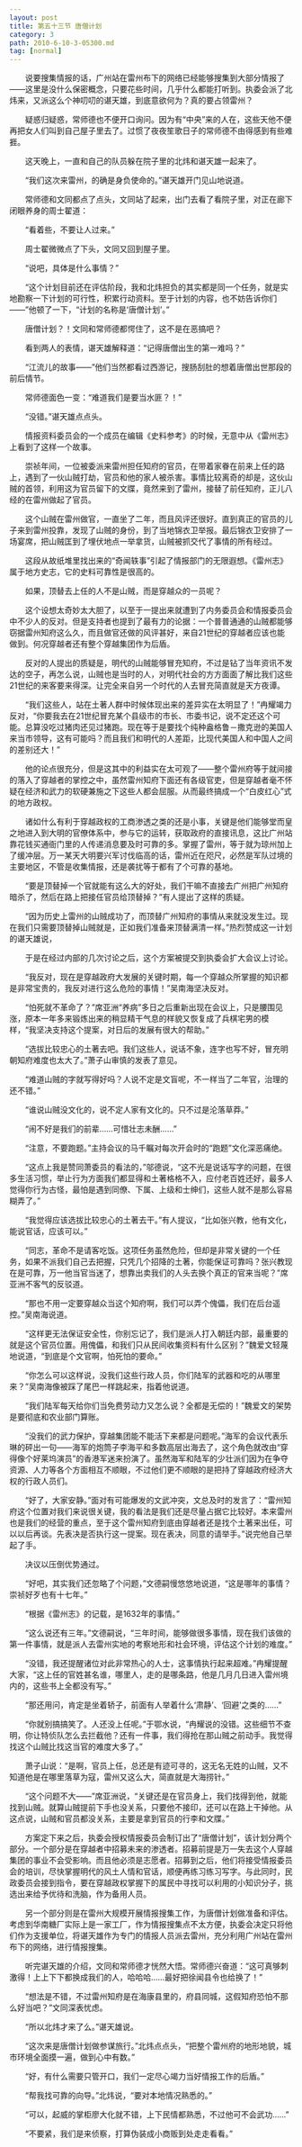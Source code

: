 ```yaml
---
layout: post
title: 第五十三节 唐僧计划
category: 3
path: 2010-6-10-3-05300.md
tag: [normal]
---
```


　　说要搜集情报的话，广州站在雷州布下的网络已经能够搜集到大部分情报了——这里是没什么保密概念，只要花些时间，几乎什么都能打听到。执委会派了北炜来，又派这么个神叨叨的谌天雄，到底意欲何为？真的要占领雷州？

　　疑惑归疑惑，常师德也不便开口询问。因为有“中央”来的人在，这些天他不便再把女人们叫到自己屋子里去了。过惯了夜夜笙歌日子的常师德不由得感到有些难捱。

　　这天晚上，一直和自己的队员躲在院子里的北炜和谌天雄一起来了。

　　“我们这次来雷州，的确是身负使命的。”谌天雄开门见山地说道。

　　常师德和文同都点了点头，文同站了起来，出门去看了看院子里，对正在廊下闭眼养身的周士翟道：

　　“看着些，不要让人过来。”

　　周士翟微微点了下头，文同又回到屋子里。

　　“说吧，具体是什么事情？”

　　“这个计划目前还在评估阶段，我和北炜担负的其实都是同一个任务，就是实地勘察一下计划的可行性，积累行动资料。至于计划的内容，也不妨告诉你们——”他顿了一下，“计划的名称是‘唐僧计划’。”

　　唐僧计划？！文同和常师德都愕住了，这不是在恶搞吧？

　　看到两人的表情，谌天雄解释道：“记得唐僧出生的第一难吗？”

　　“江流儿的故事——”他们当然都看过西游记，搜肠刮肚的想着唐僧出世那段的前后情节。

　　常师德面色一变：“难道我们是要当水匪？！”

　　“没错。”谌天雄点点头。

　　情报资料委员会的一个成员在编辑《史料参考》的时候，无意中从《雷州志》上看到了这样一个故事。

　　崇祯年间，一位被委派来雷州担任知府的官员，在带着家眷在前来上任的路上，遇到了一伙山贼打劫，官员和他的家人被杀害。事情比较离奇的却是，这伙山贼的首领，利用这为官员留下的文牒，竟然来到了雷州，接替了前任知府，正儿八经的在雷州做起了官员。

　　这个山贼在雷州做官，一直坐了二年，而且风评还很好。直到真正的官员的儿子来到雷州投靠，发现了山贼的身份，到了当地锦衣卫举报。最后锦衣卫安排了一场宴席，把山贼匡到了埋伏地点一举拿货，山贼被抓交代了事情的所有经过。

　　这段从故纸堆里找出来的“奇闻轶事”引起了情报部门的无限遐想。《雷州志》属于地方史志，它的史料可靠性是很高的。

　　如果，顶替去上任的人不是山贼，而是穿越众的一员呢？

　　这个设想太奇妙太大胆了，以至于一提出来就遭到了内务委员会和情报委员会中不少人的反对。但是支持者也提到了最有力的论据：一个普普通通的山贼都能够窃据雷州知府这么久，而且做官还做的风评甚好，来自21世纪的穿越者应该也能做到。何况穿越者还有整个穿越集团作为后盾。

　　反对的人提出的质疑是，明代的山贼能够冒充知府，不过是钻了当年资讯不发达的空子，再怎么说，山贼也是当时的人，对明代社会的方方面面了解比我们这些21世纪的来客要来得深。让完全来自另一个时代的人去冒充简直就是天方夜谭。

　　“我们这些人，站在土著人群中时候体现出来的差异实在太明显了！”冉耀竭力反对，“你要我去在21世纪冒充某个县级市的市长、市委书记，说不定还这个可能。总算没吃过猪肉还见过猪跑。现在等于是要找个纯种盎格鲁－撒克逊的美国人来当市领导，这有可能吗？而且我们和明代的人差距，比现代美国人和中国人之间的差别还大！”

　　他的论点很充分，但是这其中的利益实在太可观了——整个雷州府等于就间接的落入了穿越者的掌控之中，虽然雷州知府下面还有各级官吏，但是穿越者毫不怀疑在经济和武力的软硬兼施之下这些人都会屈服。从而最终搞成一个“白皮红心”式的地方政权。

　　诸如什么有利于穿越政权的工商渗透之类的还是小事，关键是他们能够堂而皇之地进入到大明的官僚体系中，参与它的运转，获取政府的直接讯息，这比广州站靠花钱买通衙门里的人传递消息要及时可靠的多。掌握了雷州，等于就为琼州加上了缓冲层。万一某天大明要兴军讨伐临高的话，雷州近在咫尺，必然是军队过境的主要地区，不管是收集情报，还是袭扰等于都有了个可靠的基地。

　　“要是顶替掉一个官就能有这么大的好处，我们干嘛不直接去广州把广州知府暗杀了，然后在路上把接任官员给顶替掉？”有人提出了这样的质疑。

　　“因为历史上雷州的山贼成功了，而顶替广州知府的事情从来就没发生过。现在我们只需要顶替掉山贼就是，正如我们准备来顶替满清一样。”热烈赞成这一计划的谌天雄说，

　　于是在经过内部的几次讨论之后，这个方案被提交到执委会扩大会议上讨论。

　　“我反对，现在是穿越政府大发展的关键时期，每一个穿越众所掌握的知识都是非常宝贵的，我反对进行这么危险的事情！”吴南海坚决反对。

　　“怕死就不革命了？”席亚洲“养病”多日之后重新出现在会议上，只是腰围见涨，原本一年多来锻炼出来的稍显精干气息的样貌又恢复成了兵棋宅男的模样，“我坚决支持这个提案，对日后的发展有很大的帮助。”

　　“选拔比较忠心的土著去吧。我们这些人，说话不象，连字也写不好，冒充明朝知府难度也太大了。”萧子山审慎的发表了意见。

　　“难道山贼的字就写得好吗？人说不定是文盲呢，不一样当了二年官，治理的还不错。”

　　“谁说山贼没文化的，说不定人家有文化的。只不过是沦落草莽。”

　　“闹不好是我们的前辈……可惜壮志未酬……”

　　“注意，不要跑题。”主持会议的马千瞩对每次开会时的“跑题”文化深恶痛绝。

　　“这点上我是赞同萧委员的看法的，”邬德说，“这不光是说话写字的问题，在很多生活习惯，举止行为方面我们都显得和土著格格不入，应付老百姓还好，最多人觉得你行为古怪，最怕是遇到同僚、下属、上级和士绅们，这些人就不是那么容易糊弄了。”

　　“我觉得应该选拔比较忠心的土著去干。”有人提议，“比如张兴教，他有文化，能说官话，应该可以。”

　　“同志，革命不是请客吃饭。这项任务虽然危险，但却是非常关键的一个任务，如果不派我们自己去把握，只凭几个招降的土著，你能保证可靠吗？张兴教现在是可靠，万一他当官当迷了，想靠出卖我们的人头去换个真正的官来当呢？”席亚洲不客气的反驳道。

　　“那也不用一定要穿越众当这个知府啊，我们可以弄个傀儡，我们在后台遥控。”吴南海说道。

　　“这样更无法保证安全性，你别忘记了，我们是派人打入朝廷内部，最重要的就是这个官员位置。用傀儡，和我们只从民间收集资料有什么区别？”魏爱文轻蔑地说道，“到底是个文官啊，怕死怕的要命。”

　　“你怎么可以这样说，没我们这些行政人员，你们陆军的武器和吃的从哪里来？”吴南海像被踩了尾巴一样跳起来，指着他说道。

　　“我们陆军每天给你们当免费劳动力又怎么说？全都是无偿的！”魏爱文的架势是要彻底和农业部门算账。

　　“没我们的武力保护，穿越集团能不能活下来都是问题呢。”海军的会议代表乐琳的砰出一句——海军的炮筒子李海平和多数高层出海去了，这个角色就改由“穿得像个好莱坞演员”的香港军迷来扮演了。虽然海军和陆军的少壮派们因为在争夺资源、人力等各个方面相互不顺眼，不过他们更不顺眼的是把持了穿越政府经济大权的行政人员们。

　　“好了，大家安静。”面对有可能爆发的文武冲突，文总及时的发言了：“雷州知府这个位置对我们来说很关键，我的看法是我们还是尽量占据它比较好。本来雷州也是我们的经营的重点，至于这个雷州知府到底由穿越者还是找个土著来出任，可以以后再谈。先表决是否执行这一提案。现在表决，同意的请举手。”说完他自己举起了手。

　　决议以压倒优势通过。

　　“好吧，其实我们还忽略了个问题，”文德嗣慢悠悠地说道，“这是哪年的事情？崇祯好歹也有十七年。”

　　“根据《雷州志》的记载，是1632年的事情。”

　　“这么说还有三年。”文德嗣说，“三年时间，能够做很多事情，现在我们该做的第一件事情，就是派人去雷州实地的考察地形和社会环境，评估这个计划的难度。”

　　“没错，我还提醒诸位对此非常热心的人士，这事情执行起来超难。”冉耀提醒大家，“这上任的官姓甚名谁，哪里人，走的是哪条路，他是几月几日进入雷州境内的，这些书上全都没有写。”

　　“那还用问，肯定是坐着轿子，前面有人举着什么‘肃静’、‘回避’之类的……”

　　“你就别搞搞笑了。人还没上任呢。”于鄂水说，“冉耀说的没错。这些细节不查明，你让特侦队怎么去拦截他？还有一件事，我们得抢在那山贼之前动手。我觉得找这个山贼比找这当官的难度大多了。”

　　萧子山说：“是啊，官员上任，总还是有迹可寻的，这无名无姓的山贼，又不知道他是在哪里落草为寇，雷州又这么大，简直就是大海捞针。”

　　“这个问题不大——”席亚洲说，“关键还是在官员身上，我们找得到他，就能找到山贼。就算山贼提前下手也没关系，只要他不接印，还可以在路上干掉他。从这点说，山贼和官员都没关系，主要是拿到官员的行李和文牒。”

　　方案定下来之后，执委会授权情报委员会制订出了“唐僧计划”，该计划分两个部分。一个部分是在穿越者中招募未来的渗透者。招募前提是万一失去这个人穿越集团的事业不会受影响。而且他必须是志愿者。招募到之后，他们将接受情报委员会的培训，尽快掌握明代的风土人情和官话，顺便再练习练习写字。与此同时，民政委员会接到指令，要在穿越政权掌握下的属民中寻找可以利用的小知识分子，挑选出来给予优待和洗脑，作为备用人员。

　　另一个部分则是在雷州大规模开展情报搜集工作，为唐僧计划做准备和评估。考虑到华南糖厂实际上是一家工厂，作为情报搜集点不太方便，执委会决定只将他们作为支援单位，将谌天雄作为专门的情报人员派去雷州，充分利用广州站在雷州布下的网络，进行情报搜集。

　　听完谌天雄的介绍，文同和常师德才恍然大悟。常师德兴奋道：“这可真够刺激得！上上下下都换成我们的人，哈哈哈……最好把徐闻县令也给换了！”

　　“想法是不错，不过雷州知府是在海康县里的，府县同城，这假知府恐怕不那么好当吧？”文同深表忧虑。

　　“所以北炜才来了么。”谌天雄说。

　　“这次来是唐僧计划做参谋旅行。”北炜点点头，“把整个雷州府的地形地貌，城市环境全面摸一遍，做到心中有数。”

　　“好，有什么需要只管开口，我们一定尽心竭力当好情报工作的后盾。”

　　“帮我找可靠的向导。”北炜说，“要对本地情况熟悉的。”

　　“可以，起威的掌柜廖大化就不错，上下民情都熟悉，不过他可不会武功……”

　　“不要紧，我们是来侦察，打算伪装成小商贩到处走走看看。”
